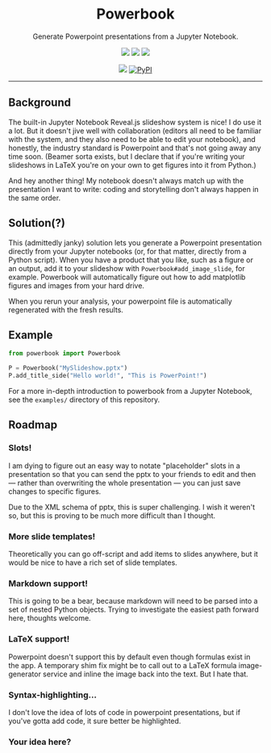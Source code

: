 <p align=center><h1 align=center>Powerbook</h1></p>
<p align=center>Generate Powerpoint presentations from a Jupyter Notebook.</p>

<p align=center>
  <a href="https://github.com/j6k4m8/powerbook/" alt="GitHub repo size"><img src="https://img.shields.io/github/repo-size/j6k4m8/powerbook?style=for-the-badge" /></a>
  <a href="https://github.com/j6k4m8/powerbook" alt="GitHub last commit"><img src="https://img.shields.io/github/last-commit/j6k4m8/powerbook?style=for-the-badge" /></a>
  <a href="https://github.com/j6k4m8/powerbook" alt="This repo is pretty dope."><img src="https://img.shields.io/badge/pretty%20dope-%F0%9F%91%8C-blue?style=for-the-badge" /></a>
</p>
<p align=center>
  <a href="https://github.com/j6k4m8/powerbook" alt="This repo is licensed under Apache 2.0"><img src="https://img.shields.io/github/license/j6k4m8/powerbook?style=for-the-badge" /></a>
  <a href="https://pypi.org/project/powerbook/"><img alt="PyPI" src="https://img.shields.io/pypi/v/powerbook?style=for-the-badge"></a>
</p>

---

## Background

The built-in Jupyter Notebook Reveal.js slideshow system is nice! I do use it a lot. But it doesn't jive well with collaboration (editors all need to be familiar with the system, and they also need to be able to edit your notebook), and honestly, the industry standard is Powerpoint and that's not going away any time soon. (Beamer sorta exists, but I declare that if you're writing your slideshows in LaTeX you're on your own to get figures into it from Python.)

And hey another thing! My notebook doesn't always match up with the presentation I want to write: coding and storytelling don't always happen in the same order.

## Solution(?)

This (admittedly janky) solution lets you generate a Powerpoint presentation directly from your Jupyter notebooks (or, for that matter, directly from a Python script). When you have a product that you like, such as a figure or an output, add it to your slideshow with `Powerbook#add_image_slide`, for example. Powerbook will automatically figure out how to add matplotlib figures and images from your hard drive.

When you rerun your analysis, your powerpoint file is automatically regenerated with the fresh results.

## Example

```python
from powerbook import Powerbook

P = Powerbook("MySlideshow.pptx")
P.add_title_side("Hello world!", "This is PowerPoint!")
```

For a more in-depth introduction to powerbook from a Jupyter Notebook, see the `examples/` directory of this repository.

## Roadmap

### Slots!

I am dying to figure out an easy way to notate "placeholder" slots in a presentation so that you can send the pptx to your friends to edit and then — rather than overwriting the whole presentation — you can just save changes to specific figures.

Due to the XML schema of pptx, this is super challenging. I wish it weren't so, but this is proving to be much more difficult than I thought.

### More slide templates!

Theoretically you can go off-script and add items to slides anywhere, but it would be nice to have a rich set of slide templates.

### Markdown support!

This is going to be a bear, because markdown will need to be parsed into a set of nested Python objects. Trying to investigate the easiest path forward here, thoughts welcome.

### LaTeX support!

Powerpoint doesn't support this by default even though formulas exist in the app. A temporary shim fix might be to call out to a LaTeX formula image-generator service and inline the image back into the text. But I hate that.

### Syntax-highlighting...

I don't love the idea of lots of code in powerpoint presentations, but if you've gotta add code, it sure better be highlighted.

### Your idea here?
